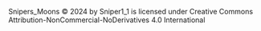 Snipers_Moons © 2024 by Sniper1_1 is licensed under Creative Commons Attribution-NonCommercial-NoDerivatives 4.0 International 